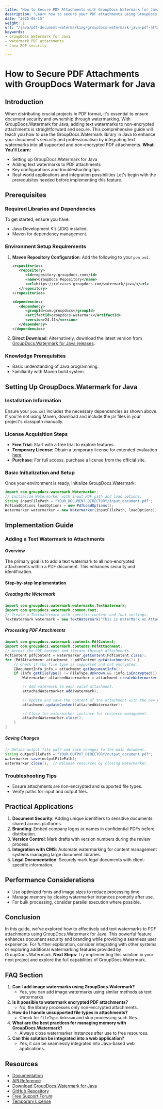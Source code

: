 ```yaml
---
title: "How to Secure PDF Attachments with GroupDocs Watermark for Java&#58; A Comprehensive Guide"
description: "Learn how to secure your PDF attachments using GroupDocs Watermark for Java. This guide covers setup, implementation, and best practices."
date: "2025-05-15"
weight: 1
url: "/java/pdf-document-watermarking/groupdocs-watermark-java-pdf-attachments/"
keywords:
- GroupDocs Watermark for Java
- watermark PDF attachments
- Java PDF security

---
```



# How to Secure PDF Attachments with GroupDocs Watermark for Java
## Introduction
When distributing crucial projects in PDF format, it's essential to ensure document security and ownership through watermarking. With GroupDocs.Watermark for Java, adding text watermarks to non-encrypted attachments is straightforward and secure.
This comprehensive guide will teach you how to use the GroupDocs.Watermark library in Java to enhance your document's security and professionalism by integrating text watermarks into all supported and non-encrypted PDF attachments. 
**What You'll Learn:**
- Setting up GroupDocs.Watermark for Java
- Adding text watermarks to PDF attachments
- Key configurations and troubleshooting tips
- Real-world applications and integration possibilities
Let's begin with the prerequisites needed before implementing this feature.
## Prerequisites
### Required Libraries and Dependencies
To get started, ensure you have:
- Java Development Kit (JDK) installed.
- Maven for dependency management.
### Environment Setup Requirements
1. **Maven Repository Configuration**: Add the following to your `pom.xml`:
   ```xml
   <repositories>
      <repository>
         <id>repository.groupdocs.com</id>
         <name>GroupDocs Repository</name>
         <url>https://releases.groupdocs.com/watermark/java/</url>
      </repository>
   </repositories>

   <dependencies>
      <dependency>
         <groupId>com.groupdocs</groupId>
         <artifactId>groupdocs-watermark</artifactId>
         <version>24.11</version>
      </dependency>
   </dependencies>
   ```
2. **Direct Download**: Alternatively, download the latest version from [GroupDocs.Watermark for Java releases](https://releases.groupdocs.com/watermark/java/).
### Knowledge Prerequisites
- Basic understanding of Java programming.
- Familiarity with Maven build system.
## Setting Up GroupDocs.Watermark for Java
### Installation Information
Ensure your `pom.xml` includes the necessary dependencies as shown above. If you're not using Maven, download and include the jar files in your project's classpath manually.
### License Acquisition Steps
- **Free Trial**: Start with a free trial to explore features.
- **Temporary License**: Obtain a temporary license for extended evaluation [here](https://purchase.groupdocs.com/temporary-license/).
- **Purchase**: For full access, purchase a license from the official site.
### Basic Initialization and Setup
Once your environment is ready, initialize GroupDocs.Watermark:
```java
import com.groupdocs.watermark.Watermarker;
// Initialize Watermarker with input PDF path and load options.
String inputFilePath = "YOUR_DOCUMENT_DIRECTORY/input_document.pdf";
PdfLoadOptions loadOptions = new PdfLoadOptions();
Watermarker watermarker = new Watermarker(inputFilePath, loadOptions);
```
## Implementation Guide
### Adding a Text Watermark to Attachments
#### Overview
The primary goal is to add a text watermark to all non-encrypted attachments within a PDF document. This enhances security and identification.
#### Step-by-step Implementation
##### Creating the Watermark
```java
import com.groupdocs.watermark.watermarks.TextWatermark;
import com.groupdocs.watermark.common.Font;
// Create a TextWatermark with specific content and font settings.
TextWatermark watermark = new TextWatermark("This is WaterMark on Attachment", new Font("Arial", 19));
```
##### Processing PDF Attachments
```java
import com.groupdocs.watermark.contents.PdfContent;
import com.groupdocs.watermark.contents.PdfAttachment;
// Access the PDF content and iterate through attachments.
PdfContent pdfContent = watermarker.getContent(PdfContent.class);
for (PdfAttachment attachment : pdfContent.getAttachments()) {
    // Check if the file type is supported and not encrypted.
    IDocumentInfo info = attachment.getDocumentInfo();
    if (info.getFileType() != FileType.Unknown && !info.isEncrypted()) {
        Watermarker attachedWatermarker = attachment.createWatermarker();

        // Add watermark to each valid attachment.
        attachedWatermarker.add(watermark);
        
        // Update and save the content of the attachment with the new watermark.
        attachment.updateContent(attachedWatermarker);

        // Close the watermarker instance for resource management.
        attachedWatermarker.close();
    }
}
```
##### Saving Changes
```java
// Define output file path and save changes to the main document.
String outputFilePath = "YOUR_OUTPUT_DIRECTORY/output_document.pdf";
watermarker.save(outputFilePath);
watermarker.close();  // Release resources by closing watermarker.
```
### Troubleshooting Tips
- Ensure attachments are non-encrypted and supported file types.
- Verify paths for input and output files.
## Practical Applications
1. **Document Security**: Adding unique identifiers to sensitive documents shared across platforms.
2. **Branding**: Embed company logos or names in confidential PDFs before distribution.
3. **Version Control**: Mark drafts with version numbers during the review process.
4. **Integration with CMS**: Automate watermarking for content management systems managing large document libraries.
5. **Legal Documentation**: Securely mark legal documents with client-specific information.
## Performance Considerations
- Use optimized fonts and image sizes to reduce processing time.
- Manage memory by closing watermarker instances promptly after use.
- For bulk processing, consider parallel execution where possible.
## Conclusion
In this guide, we've explored how to effectively add text watermarks to PDF attachments using GroupDocs.Watermark for Java. This powerful feature enhances document security and branding while providing a seamless user experience. 
For further exploration, consider integrating with other systems or exploring additional watermarking features provided by GroupDocs.Watermark.
**Next Steps**: Try implementing this solution in your next project and explore the full capabilities of GroupDocs.Watermark.
## FAQ Section
1. **Can I add image watermarks using GroupDocs.Watermark?**
   - Yes, you can add image watermarks using similar methods as text watermarks.
2. **Is it possible to watermark encrypted PDF attachments?**
   - No, the library processes only non-encrypted attachments.
3. **How do I handle unsupported file types in attachments?**
   - Check for `FileType.Unknown` and skip processing such files.
4. **What are the best practices for managing memory with GroupDocs.Watermark?**
   - Always close watermarker instances after use to free resources.
5. **Can this solution be integrated into a web application?**
   - Yes, it can be seamlessly integrated into Java-based web applications.
## Resources
- [Documentation](https://docs.groupdocs.com/watermark/java/)
- [API Reference](https://reference.groupdocs.com/watermark/java)
- [Download GroupDocs.Watermark for Java](https://releases.groupdocs.com/watermark/java/)
- [GitHub Repository](https://github.com/groupdocs-watermark/GroupDocs.Watermark-for-Java)
- [Free Support Forum](https://forum.groupdocs.com/c/watermark/10)
- [Temporary License](https://purchase.groupdocs.com/temporary-license/)
